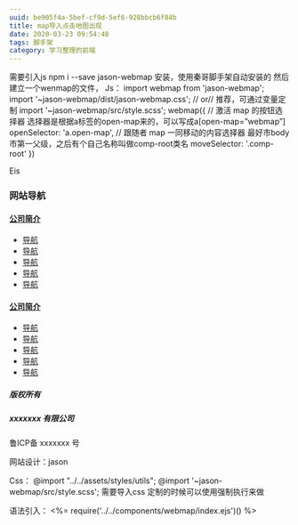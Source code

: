 ```yaml
---
uuid: be905f4a-5bef-cf9d-5ef6-928bbcb6f84b
title: map导入点击地图出现
date: 2020-03-23 09:54:48
tags: 脚手架
category: 学习整理的前端
---
```

需要引入js
npm i --save jason-webmap
安装，使用秦哥脚手架自动安装的
然后建立一个wenmap的文件，
Js：
import webmap from 'jason-webmap';
import '~jason-webmap/dist/jason-webmap.css';
// or// 推荐，可通过变量定制
import '~jason-webmap/src/style.scss';
webmap({
  // 激活 map 的按钮选择器  选择器是根据a标签的open-map来的，可以写成a[open-map=”webmap”]
  openSelector: 'a.open-map',
  // 跟随者 map 一同移动的内容选择器  最好市body市第一父级，之后有个自己名称叫做comp-root类名
  moveSelector: '.comp-root'
})

Eis
<aside class="jason-map">
  <div class="jason-map-content">
    <h3 class="jason-map-heading">网站导航</h3>
    <div>
      <div class="jason-map-item">
        <h4 class="jason-map-title"><a href="#">公司简介</a></h4>
        <ul class="jason-map-ilist">
          <li><a href="#">导航</a></li>
          <li><a href="#">导航</a></li>
          <li><a href="#">导航</a></li>
          <li><a href="#">导航</a></li>
          <li><a href="#">导航</a></li>
        </ul>
      </div>
      <div class="jason-map-item">
        <h4 class="jason-map-title"><a href="#">公司简介</a></h4>
        <ul class="jason-map-ilist">
          <li><a href="#">导航</a></li>
          <li><a href="#">导航</a></li>
          <li><a href="#">导航</a></li>
          <li><a href="#">导航</a></li>
          <li><a href="#">导航</a></li>
        </ul>
      </div>
    </div>
    <div class="jason-map-footer">
      <h5>版权所有</h5>
      <h5>xxxxxxx 有限公司 </h5>
      <p class="mt-xs-10">鲁ICP备 xxxxxxx 号</p>
      <p>网站设计：jason</p>
    </div>
  </div>
</aside>


Css：
@import "../../assets/styles/utils";
@import '~jason-webmap/src/style.scss';
需要导入css
定制的时候可以使用强制执行来做

语法引入：
<%= require('../../components/webmap/index.ejs')() %>